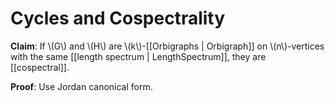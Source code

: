 Cycles and Cospectrality
========================

**Claim**: If \\(G\\) and \\(H\\) are \\(k\\)-[[Orbigraphs | Orbigraph]] on \\(n\\)-vertices with the same [[length spectrum | LengthSpectrum]], they are [[cospectral]].

**Proof**: Use Jordan canonical form.